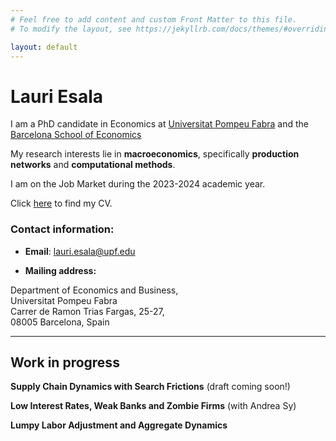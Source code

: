 ```yaml
---
# Feel free to add content and custom Front Matter to this file.
# To modify the layout, see https://jekyllrb.com/docs/themes/#overriding-theme-defaults

layout: default
---
```


# Lauri Esala

<!--- Column 1: Text/info --->
I am a PhD candidate in Economics at <a href="https://www.upf.edu">Universitat Pompeu Fabra</a> and the <a href="https://bse.eu/">Barcelona School of Economics<a>

My research interests lie in **macroeconomics**, specifically **production networks** and **computational methods**.

I am on the Job Market during the 2023-2024 academic year.

Click <a href="https://www.dropbox.com/scl/fi/ertttligjr3idp1sogag3/Esala_JM_CV.pdf?rlkey=p9llduj67roucs7giorqub0y2&raw=1">here</a> to find my CV.


<!--- Column 2: Photo --->
<!--- 
<img src="/assets/images/Esala_JM_Photo.jpg" alt="Photo" width="200"/>
 --->
 
 

### Contact information:
* **Email**: <a href="mailto:lauri.esala@upf.edu">lauri.esala@upf.edu</a>
* <p> <strong>Mailing address:</strong> <br> 
Department of Economics and Business, <br>
Universitat Pompeu Fabra <br>
Carrer de Ramon Trias Fargas, 25-27, <br> 
08005 Barcelona, Spain <br></p>

---

## Work in progress

**Supply Chain Dynamics with Search Frictions** (draft coming soon!)

**Low Interest Rates, Weak Banks and Zombie Firms** (with Andrea Sy)

**Lumpy Labor Adjustment and Aggregate Dynamics**